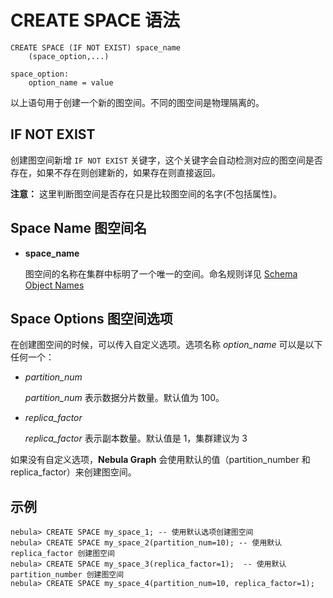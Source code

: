 # CREATE SPACE 语法

```ngql
CREATE SPACE (IF NOT EXIST) space_name
    (space_option,...)

space_option:
    option_name = value
```

以上语句用于创建一个新的图空间。不同的图空间是物理隔离的。

## IF NOT EXIST

创建图空间新增 `IF NOT EXIST` 关键字，这个关键字会自动检测对应的图空间是否存在，如果不存在则创建新的，如果存在则直接返回。

**注意：** 这里判断图空间是否存在只是比较图空间的名字(不包括属性)。

## Space Name 图空间名

* **space_name**

    图空间的名称在集群中标明了一个唯一的空间。命名规则详见 [Schema Object Names](../../3.language-structure/schema-object-names.md)

## Space Options 图空间选项

在创建图空间的时候，可以传入自定义选项。选项名称 _option_name_ 可以是以下任何一个：

* _partition_num_

    _partition_num_ 表示数据分片数量。默认值为 100。

* _replica_factor_

    _replica_factor_ 表示副本数量。默认值是 1，集群建议为 3

如果没有自定义选项，**Nebula Graph** 会使用默认的值（partition_number 和 replica_factor）来创建图空间。

## 示例

```ngql
nebula> CREATE SPACE my_space_1; -- 使用默认选项创建图空间
nebula> CREATE SPACE my_space_2(partition_num=10); -- 使用默认 replica_factor 创建图空间
nebula> CREATE SPACE my_space_3(replica_factor=1);  -- 使用默认 partition_number 创建图空间
nebula> CREATE SPACE my_space_4(partition_num=10, replica_factor=1);
```
